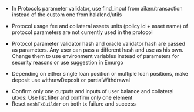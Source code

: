 - In Protocols parameter validator, use find_input from aiken/transaction instead of the custom one from halalend/utils
- Protocol usage fee and collateral assets units (policy id + asset name) of protocol parameters are not currently used in the protocol
- Protocol parameter validator hash and oracle validator hash are passed as parameters. Any user can pass a different hash and use as his own. Change them to use environment variables instead of parameters for security reasons or use suggestion in Emurgo

- Depending on either single loan position or multiple loan positions, make deposit use withrawDeposit or partialWithdrawal

<!-- RECOMMENDED CHANGES -->
- Confirm only one outputs and inputs of user balance and collateral utxos: Use list.filter and confirm only one element
- Reset `meshTxBuilder` on both tx failure and success
